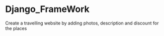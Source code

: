 # Django_FrameWork
Create a travelling website by adding photos, description and discount for the places
